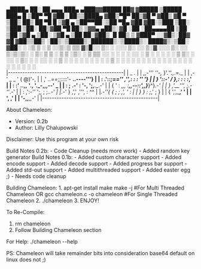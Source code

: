  ▄████▄   ██░ ██  ▄▄▄       ███▄ ▄███▓▓█████  ██▓    ▓█████  ▒█████   ███▄    █ 
▒██▀ ▀█  ▓██░ ██▒▒████▄    ▓██▒▀█▀ ██▒▓█   ▀ ▓██▒    ▓█   ▀ ▒██▒  ██▒ ██ ▀█   █ 
▒▓█    ▄ ▒██▀▀██░▒██  ▀█▄  ▓██    ▓██░▒███   ▒██░    ▒███   ▒██░  ██▒▓██  ▀█ ██▒
▒▓▓▄ ▄██▒░▓█ ░██ ░██▄▄▄▄██ ▒██    ▒██ ▒▓█  ▄ ▒██░    ▒▓█  ▄ ▒██   ██░▓██▒  ▐▌██▒
▒ ▓███▀ ░░▓█▒░██▓ ▓█   ▓██▒▒██▒   ░██▒░▒████▒░██████▒░▒████▒░ ████▓▒░▒██░   ▓██░
░ ░▒ ▒  ░ ▒ ░░▒░▒ ▒▒   ▓▒█░░ ▒░   ░  ░░░ ▒░ ░░ ▒░▓  ░░░ ▒░ ░░ ▒░▒░▒░ ░ ▒░   ▒ ▒ 
  ░  ▒    ▒ ░▒░ ░  ▒   ▒▒ ░░  ░      ░ ░ ░  ░░ ░ ▒  ░ ░ ░  ░  ░ ▒ ▒░ ░ ░░   ░ ▒░
░         ░  ░░ ░  ░   ▒   ░      ░      ░     ░ ░      ░   ░ ░ ░ ▒     ░   ░ ░ 
░ ░       ░  ░  ░      ░  ░       ░      ░  ░    ░  ░   ░  ░    ░ ░           ░ 
░                                                                               
|------------------------------------------------|
|                      _       _._               |
|               _,,-''' ''-,_ }'._''.,_.=._      |
|            ,-'      _ _    '        (  @)'-,   |
|          ,'  _..==;;::_::'-     __..----'''}   |
|         :  .'::_;==''       ,'',: : : '' '}    |
|        }  '::-'            /   },: : : :_,'    |
|       :  :'     _..,,_    '., '._-,,,--\'    _ |
|      :  ;   .-'       :      '-, ';,__\.\_.-'  |
|     {   '  :    _,,,   :__,,--::',,}___}^}_.-' |
|     }        _,'__''',  ;_.-''_.-'             |
|    :      ,':-''  ';, ;  ;_..-'                |
|_.-' }    ,',' ,''',  : ^^                      |
|_.-''{    { ; ; ,', '  :                        |
|      }   } :  ;_,' ;  }                        |
|       {   ',',___,'   '                        |
|        ',           ,'                         |
|          '-,,__,,-'                            |
|------------------------------------------------|

About Chameleon:
- Version: 0.2b
- Author: Lilly Chalupowski

Disclaimer: Use this program at your own risk

Build Notes 0.2b:
	- Code Cleanup (needs more work)
	- Added random key generator
Build Notes 0.1b:
	- Added custom character support
	- Added encode support
	- Added decode support
	- Added progress bar support
	- Added std-out support
	- Added multithreaded support
	- Added easter egg ;)
	- Needs code cleanup

Building Chameleon:
	1. apt-get install make
	   make -j #For Multi Threaded Chameleon
	   OR
	   gcc chameleon.c -o chameleon #For Single Threaded Chameleon
	2. ./chameleon
	3. ENJOY!

To Re-Compile: 
1. rm chameleon
2. Follow Building Chameleon section

For Help: ./chameleon --help

PS: Chameleon will take remainder bits into consideration base64 default on linux does not ;)
